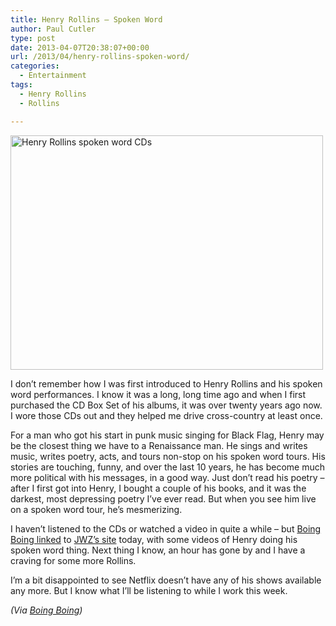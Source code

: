 ```yaml
---
title: Henry Rollins – Spoken Word
author: Paul Cutler
type: post
date: 2013-04-07T20:38:07+00:00
url: /2013/04/henry-rollins-spoken-word/
categories:
  - Entertainment
tags:
  - Henry Rollins
  - Rollins

---
```

[<img src="https://i2.wp.com/farm9.staticflickr.com/8403/8628629116_fcbfb80110.jpg?resize=500%2C375" width="500" height="375" alt="Henry Rollins spoken word CDs" data-recalc-dims="1" />][1]

I don&#8217;t remember how I was first introduced to Henry Rollins and his spoken word performances. I know it was a long, long time ago and when I first purchased the CD Box Set of his albums, it was over twenty years ago now. I wore those CDs out and they helped me drive cross-country at least once.

For a man who got his start in punk music singing for Black Flag, Henry may be the closest thing we have to a Renaissance man. He sings and writes music, writes poetry, acts, and tours non-stop on his spoken word tours. His stories are touching, funny, and over the last 10 years, he has become much more political with his messages, in a good way. Just don&#8217;t read his poetry &#8211; after I first got into Henry, I bought a couple of his books, and it was the darkest, most depressing poetry I&#8217;ve ever read. But when you see him live on a spoken word tour, he&#8217;s mesmerizing.

I haven&#8217;t listened to the CDs or watched a video in quite a while &#8211; but [Boing Boing linked][2] to [JWZ&#8217;s site][3] today, with some videos of Henry doing his spoken word thing. Next thing I know, an hour has gone by and I have a craving for some more Rollins. 

I&#8217;m a bit disappointed to see Netflix doesn&#8217;t have any of his shows available any more. But I know what I&#8217;ll be listening to while I work this week.

_(Via [Boing Boing][2])_

 [1]: http://www.flickr.com/photos/silwenae/8628629116/ "Henry Rollins spoken word CDs by pcutler, on Flickr"
 [2]: http://boingboing.net/2013/04/07/some-rollins.html
 [3]: http://www.jwz.org/blog/2013/04/rollins-2/